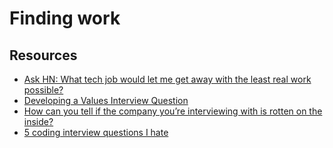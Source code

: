 # Finding work

## Resources

- [Ask HN: What tech job would let me get away with the least real work possible?](https://news.ycombinator.com/item?id=26721951)
- [Developing a Values Interview Question](https://jacobian.org/2022/jan/31/developing-a-values-interview-question/)
- [How can you tell if the company you’re interviewing with is rotten on the inside?](https://charity.wtf/2022/01/29/how-can-you-tell-if-the-company-youre-interviewing-with-is-rotten-on-the-inside/)
- [5 coding interview questions I hate](https://blog.thoughtspile.tech/2022/03/21/bad-tech-interview/)
